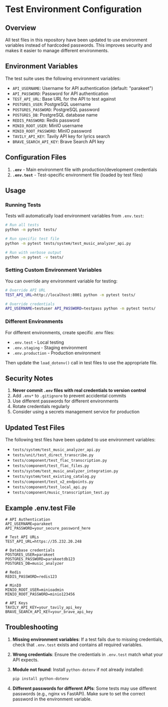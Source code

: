 # Test Environment Configuration

## Overview

All test files in this repository have been updated to use environment variables instead of hardcoded passwords. This improves security and makes it easier to manage different environments.

## Environment Variables

The test suite uses the following environment variables:

- `API_USERNAME`: Username for API authentication (default: "parakeet")
- `API_PASSWORD`: Password for API authentication  
- `TEST_API_URL`: Base URL for the API to test against
- `POSTGRES_USER`: PostgreSQL username
- `POSTGRES_PASSWORD`: PostgreSQL password
- `POSTGRES_DB`: PostgreSQL database name
- `REDIS_PASSWORD`: Redis password
- `MINIO_ROOT_USER`: MinIO username
- `MINIO_ROOT_PASSWORD`: MinIO password
- `TAVILY_API_KEY`: Tavily API key for lyrics search
- `BRAVE_SEARCH_API_KEY`: Brave Search API key

## Configuration Files

1. **`.env`** - Main environment file with production/development credentials
2. **`.env.test`** - Test-specific environment file (loaded by test files)

## Usage

### Running Tests

Tests will automatically load environment variables from `.env.test`:

```bash
# Run all tests
python -m pytest tests/

# Run specific test file
python -m pytest tests/system/test_music_analyzer_api.py

# Run with verbose output
python -m pytest -v tests/
```

### Setting Custom Environment Variables

You can override any environment variable for testing:

```bash
# Override API URL
TEST_API_URL=http://localhost:8001 python -m pytest tests/

# Override credentials
API_USERNAME=testuser API_PASSWORD=testpass python -m pytest tests/
```

### Different Environments

For different environments, create specific .env files:

- `.env.test` - Local testing
- `.env.staging` - Staging environment
- `.env.production` - Production environment

Then update the `load_dotenv()` call in test files to use the appropriate file.

## Security Notes

1. **Never commit `.env` files with real credentials to version control**
2. Add `.env*` to `.gitignore` to prevent accidental commits
3. Use different passwords for different environments
4. Rotate credentials regularly
5. Consider using a secrets management service for production

## Updated Test Files

The following test files have been updated to use environment variables:

- `tests/system/test_music_analyzer_api.py`
- `tests/unit/test_direct_transcribe.py`
- `tests/component/test_flac_transcription.py`
- `tests/component/test_flac_files.py`
- `tests/system/test_music_analyzer_integration.py`
- `tests/system/test_existing_catalog.py`
- `tests/component/test_v2_endpoints.py`
- `tests/component/test_local_api.py`
- `tests/component/music_transcription_test.py`

## Example .env.test File

```env
# API Authentication
API_USERNAME=parakeet
API_PASSWORD=your_secure_password_here

# Test API URLs
TEST_API_URL=https://35.232.20.248

# Database credentials
POSTGRES_USER=parakeet
POSTGRES_PASSWORD=parakeetdb123
POSTGRES_DB=music_analyzer

# Redis
REDIS_PASSWORD=redis123

# MinIO
MINIO_ROOT_USER=minioadmin
MINIO_ROOT_PASSWORD=minio123456

# API Keys
TAVILY_API_KEY=your_tavily_api_key
BRAVE_SEARCH_API_KEY=your_brave_api_key
```

## Troubleshooting

1. **Missing environment variables**: If a test fails due to missing credentials, check that `.env.test` exists and contains all required variables.

2. **Wrong credentials**: Ensure the credentials in `.env.test` match what your API expects.

3. **Module not found**: Install `python-dotenv` if not already installed:
   ```bash
   pip install python-dotenv
   ```

4. **Different passwords for different APIs**: Some tests may use different passwords (e.g., nginx vs FastAPI). Make sure to set the correct password in the environment variable.